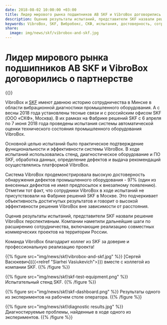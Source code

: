```yaml
---
date: 2018-08-02 10:00:00 +03:00
title: Лидер мирового рынка подшипников AB SKF и VibroBox договорились о партнерстве
description: Оценив результаты испытаний, представители SKF назвали решение VibroBox перспективным. Компании наметили дальнейшие шаги по расширению сотрудничества, включающий реализацию совместных коммерческих проектов на территории России.
keywords: VibroBox, SKF, Вибробокс, СКФ, испытания, достоверность, сотрудничество, результат, Минск, Москва, вибродиагностика, диагностика
share:
  image: img/news/skf/vibrobox-and-skf.jpg
---
```

# Лидер мирового рынка подшипников AB SKF и VibroBox договорились о партнерстве

{{<date>}}

VibroBox и [SKF](http://www.skf.com) имеют давнюю историю сотрудничества в Минске в области вибрационной диагностики промышленного оборудования. А с весны 2018 года установлены тесные связи и с российским офисом SKF (ООО «СКФ», Москва). В их рамках на Фабрике решений SKF с 6 апреля по 7 июня 2018 года проведены испытания системы автоматической оценки технического состояния промышленного оборудования VibroBox.

Основной целью испытаний было практическое подтверждение функциональности и эффективности системы VibroBox. В ходе испытаний использовались стенд, диагностическое оборудование и ПО SKF, обработка данных, определение дефектов и выдача рекомендаций осуществлялись платформой VibroBox.

Система VibroBox продемонстрировала высокую достоверность обнаружения дефектов промышленного оборудования - 97% (один из внесенных дефектов не имел предпосылок к внезапному появлению). Отметим тот факт, что сотрудники VibroBox в ходе испытаний  не присутствовали на Фабрике решений SKF в Москве. Это подчеркивает объективность достигнутых результатов и говорит о высокой эффективности решения VibroBox вне зависимости от расстояния.

Оценив результаты испытаний, представители SKF назвали решение VibroBox перспективным. Компании наметили дальнейшие шаги по расширению сотрудничества, включающие реализацию совместных коммерческих проектов на территории России.

Команда VibroBox благодарит коллег из SKF за доверие и профессиональную реализацию проекта!

{{% figure src="img/news/skf/vibrobox-and-skf.jpg" %}}
[Сергей Васюкевич]({{<relref "Siarhei Vasiukevich">}}) вместе с коллегой из компании SKF.
{{% /figure %}}

{{% figure src="img/news/skf/skf-test-equipment.png" %}}
Испытательный стенд SKF.
{{% /figure %}}

{{% figure src="img/news/skf/skf-dashboard.png" %}}
Результаты одного из экспериментов на рабочем столе оператора.
{{% /figure %}}

{{% figure src="img/news/skf/diagnostic results.jpg" %}}
Диагностируемые проблемы, найденные в ходе одного из экспериментов.
{{% /figure %}}
